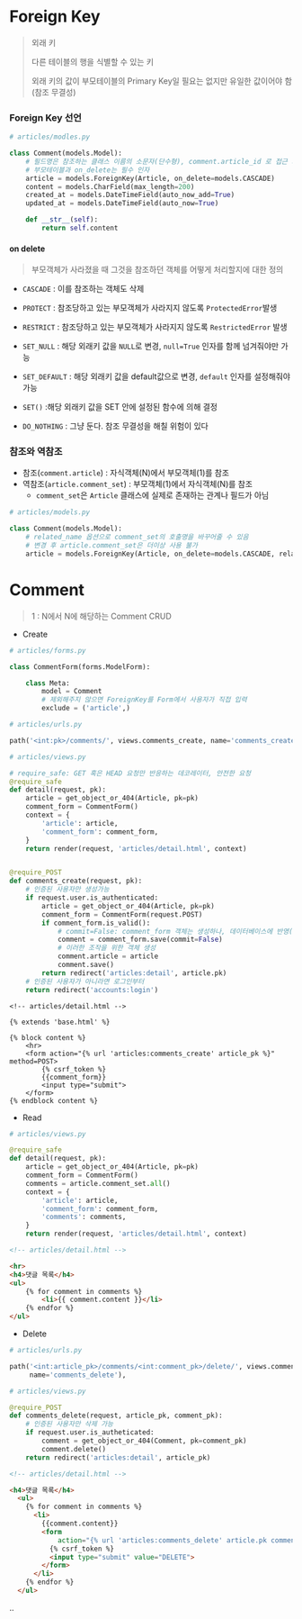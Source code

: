 # Foreign Key

> 외래 키
>
> 다른 테이블의 행을 식별할 수 있는 키
>
> 외래 키의 값이 부모테이블의 Primary Key일 필요는 없지만 유일한 값이어야 함 (참조 무결성)



### Foreign Key 선언

```python
# articles/modles.py

class Comment(models.Model):
    # 필드명은 참조하는 클래스 이름의 소문자(단수형), comment.article_id 로 접근 가능
    # 부모테이블과 on_delete는 필수 인자
    article = models.ForeignKey(Article, on_delete=models.CASCADE)
    content = models.CharField(max_length=200)
    created_at = models.DateTimeField(auto_now_add=True)
    updated_at = models.DateTimeField(auto_now=True)

    def __str__(self):
        return self.content
```

#### on delete

> 부모객체가 사라졌을 때 그것을 참조하던 객체를 어떻게 처리할지에 대한 정의

- `CASCADE` : 이를 참조하는 객체도 삭제

- `PROTECT` : 참조당하고 있는 부모객체가 사라지지 않도록 `ProtectedError`발생

- `RESTRICT` : 참조당하고 있는 부모객체가 사라지지 않도록 `RestrictedError` 발생

- `SET_NULL` : 해당 외래키 값을 `NULL`로 변경, `null=True` 인자를 함께 넘겨줘야만 가능

- `SET_DEFAULT` : 해당 외래키 값을 default값으로 변경, `default` 인자를 설정해줘야 가능

- `SET()` :해당 외래키 값을 SET 안에 설정된 함수에 의해 결정

- `DO_NOTHING` : 그냥 둔다. 참조 무결성을 해칠 위험이 있다

  

### 참조와 역참조

- 참조(`comment.article`) : 자식객체(N)에서 부모객체(1)를 참조
- 역참조(`article.comment_set`) : 부모객체(1)에서 자식객체(N)를 참조
  - `comment_set`은 `Article` 클래스에 실제로 존재하는 관계나 필드가 아님

```python
# articles/models.py

class Comment(models.Model):
    # related_name 옵션으로 comment_set의 호출명을 바꾸어줄 수 있음
    # 변경 후 article.comment_set은 더이상 사용 불가
    article = models.ForeignKey(Article, on_delete=models.CASCADE, related_name='comments')
```



# Comment

> 1 : N에서 N에 해당하는 Comment CRUD

- Create

```python
# articles/forms.py

class CommentForm(forms.ModelForm):

    class Meta:
        model = Comment
        # 제외해주지 않으면 ForeignKey를 Form에서 사용자가 직접 입력
       	exclude = ('article',)
```

```python
# articles/urls.py

path('<int:pk>/comments/', views.comments_create, name='comments_create'),
```

```python
# articles/views.py

# require_safe: GET 혹은 HEAD 요청만 반응하는 데코레이터, 안전한 요청
@require_safe
def detail(request, pk):
    article = get_object_or_404(Article, pk=pk)
    comment_form = CommentForm()
    context = {
        'article': article,
        'comment_form': comment_form,
    }
    return render(request, 'articles/detail.html', context)


@require_POST
def comments_create(request, pk):
    # 인증된 사용자만 생성가능
    if request.user.is_authenticated:
        article = get_object_or_404(Article, pk=pk)
        comment_form = CommentForm(request.POST)
        if comment_form.is_valid():
            # commit=False: comment_form 객체는 생성하나, 데이터베이스에 반영(저장)하지 않음
            comment = comment_form.save(commit=False)
            # 이러한 조작을 위한 객체 생성
            comment.article = article
            comment.save()
        return redirect('articles:detail', article.pk)
    # 인증된 사용자가 아니라면 로그인부터
    return redirect('accounts:login')
```

```django
<!-- articles/detail.html -->

{% extends 'base.html' %}

{% block content %}
    <hr>
    <form action="{% url 'articles:comments_create' article_pk %}" method=POST>
        {% csrf_token %}
        {{comment_form}}
        <input type="submit">
    </form>
{% endblock content %}
```



- Read

```python
# articles/views.py

@require_safe
def detail(request, pk):
    article = get_object_or_404(Article, pk=pk)
    comment_form = CommentForm()
    comments = article.comment_set.all()
    context = {
        'article': article,
        'comment_form': comment_form,
        'comments': comments,
    }
    return render(request, 'articles/detail.html', context)
```

```html
<!-- articles/detail.html --> 

<hr>
<h4>댓글 목록</h4>
<ul>
    {% for comment in comments %}
    	<li>{{ comment.content }}</li>
    {% endfor %}
</ul>
```



- Delete

```python
# articles/urls.py

path('<int:article_pk>/comments/<int:comment_pk>/delete/', views.comments_delete,
     name='comments_delete'),
```

```python
# articles/views.py

@require_POST
def comments_delete(request, article_pk, comment_pk):
    # 인증된 사용자만 삭제 가능
    if request.user.is_autheticated:
        comment = get_object_or_404(Comment, pk=comment_pk)
        comment.delete()
    return redirect('articles:detail', article_pk)
```

```html
<!-- articles/detail.html -->

<h4>댓글 목록</h4>
  <ul>
    {% for comment in comments %}
      <li>
        {{comment.content}}
        <form 
        	action="{% url 'articles:comments_delete' article.pk comment.pk %}" 					method="POST" class="d-inline">
          {% csrf_token %}
          <input type="submit" value="DELETE">
        </form>
      </li>
    {% endfor %}
  </ul>
```

..
